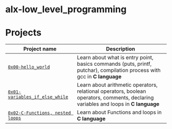 # alx-low_level_programming

# Projects

| Project name | Description |
| ------------ | ----------- |
| [`0x00-hello_world`](https://github.com/franklinobasy/alx-low_level_programming/tree/main/0x00-hello_world) | Learn about what is entry point, basics commands (puts, printf, putchar), compilation process with gcc in **C language** |
| [`0x01-variables_if_else_while`](https://github.com/franklinobasy/alx-low_level_programming/tree/main/0x01-variables_if_else_while) | Learn about arithmetic operators, relational operators, boolean operators, comments, declaring variables and loops in **C language** |
| [`0x02-C-Functions, nested loops`](https://github.com/franklinobasy/alx-low_level_programming/tree/main/0x02-functions_nested_loops) | Learn about Functions and loops in **C language** |
